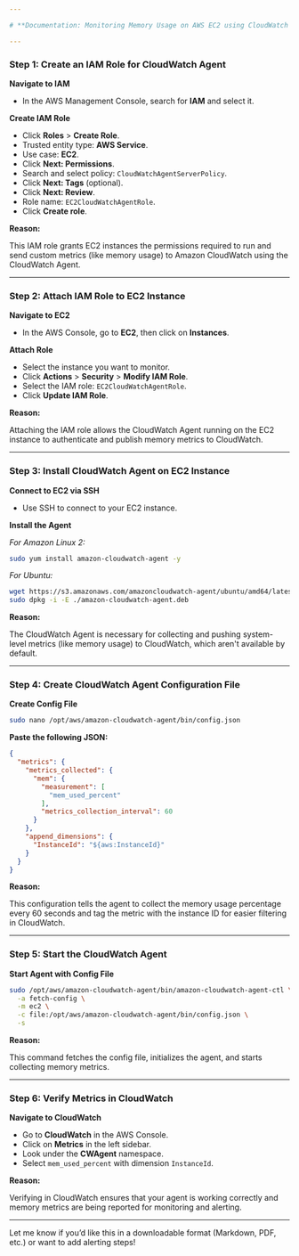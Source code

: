 ```yaml
---

# **Documentation: Monitoring Memory Usage on AWS EC2 using CloudWatch Agent**

---
```


### **Step 1: Create an IAM Role for CloudWatch Agent**

**Navigate to IAM**

- In the AWS Management Console, search for **IAM** and select it.

**Create IAM Role**

- Click **Roles** > **Create Role**.
- Trusted entity type: **AWS Service**.
- Use case: **EC2**.
- Click **Next: Permissions**.
- Search and select policy: `CloudWatchAgentServerPolicy`.
- Click **Next: Tags** (optional).
- Click **Next: Review**.
- Role name: `EC2CloudWatchAgentRole`.
- Click **Create role**.

**Reason:**

This IAM role grants EC2 instances the permissions required to run and send custom metrics (like memory usage) to Amazon CloudWatch using the CloudWatch Agent.

---

### **Step 2: Attach IAM Role to EC2 Instance**

**Navigate to EC2**

- In the AWS Console, go to **EC2**, then click on **Instances**.

**Attach Role**

- Select the instance you want to monitor.
- Click **Actions** > **Security** > **Modify IAM Role**.
- Select the IAM role: `EC2CloudWatchAgentRole`.
- Click **Update IAM Role**.

**Reason:**

Attaching the IAM role allows the CloudWatch Agent running on the EC2 instance to authenticate and publish memory metrics to CloudWatch.

---

### **Step 3: Install CloudWatch Agent on EC2 Instance**

**Connect to EC2 via SSH**

- Use SSH to connect to your EC2 instance.

**Install the Agent**

_For Amazon Linux 2:_
```bash
sudo yum install amazon-cloudwatch-agent -y
```

_For Ubuntu:_
```bash
wget https://s3.amazonaws.com/amazoncloudwatch-agent/ubuntu/amd64/latest/amazon-cloudwatch-agent.deb
sudo dpkg -i -E ./amazon-cloudwatch-agent.deb
```

**Reason:**

The CloudWatch Agent is necessary for collecting and pushing system-level metrics (like memory usage) to CloudWatch, which aren't available by default.

---

### **Step 4: Create CloudWatch Agent Configuration File**

**Create Config File**

```bash
sudo nano /opt/aws/amazon-cloudwatch-agent/bin/config.json
```

**Paste the following JSON:**
```json
{
  "metrics": {
    "metrics_collected": {
      "mem": {
        "measurement": [
          "mem_used_percent"
        ],
        "metrics_collection_interval": 60
      }
    },
    "append_dimensions": {
      "InstanceId": "${aws:InstanceId}"
    }
  }
}
```

**Reason:**

This configuration tells the agent to collect the memory usage percentage every 60 seconds and tag the metric with the instance ID for easier filtering in CloudWatch.

---

### **Step 5: Start the CloudWatch Agent**

**Start Agent with Config File**

```bash
sudo /opt/aws/amazon-cloudwatch-agent/bin/amazon-cloudwatch-agent-ctl \
  -a fetch-config \
  -m ec2 \
  -c file:/opt/aws/amazon-cloudwatch-agent/bin/config.json \
  -s
```

**Reason:**

This command fetches the config file, initializes the agent, and starts collecting memory metrics.

---

### **Step 6: Verify Metrics in CloudWatch**

**Navigate to CloudWatch**

- Go to **CloudWatch** in the AWS Console.
- Click on **Metrics** in the left sidebar.
- Look under the **CWAgent** namespace.
- Select `mem_used_percent` with dimension `InstanceId`.

**Reason:**

Verifying in CloudWatch ensures that your agent is working correctly and memory metrics are being reported for monitoring and alerting.

---

Let me know if you’d like this in a downloadable format (Markdown, PDF, etc.) or want to add alerting steps!
